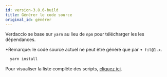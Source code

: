 ```yaml
---
id: version-3.8.6-build
title: Générer le code source
original_id: générer
---
```

Verdaccio se base sur `yarn` au lieu de `npm` pour télécharger les les dépendances.

*Remarque: le code source actuel ne peut être généré que par `➜ fil@1.x`.

```bash
  yarn install
```

Pour visualiser la liste complète des scripts, [cliquez ici](https://github.com/verdaccio/verdaccio/wiki/Build-Source-Code).